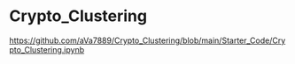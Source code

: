 # Crypto_Clustering

https://github.com/aVa7889/Crypto_Clustering/blob/main/Starter_Code/Crypto_Clustering.ipynb
